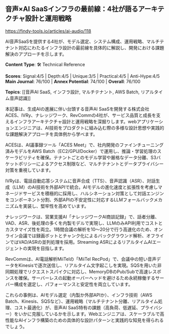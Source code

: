 ## 音声×AI SaaSインフラの最前線：4社が語るアーキテクチャ設計と運用戦略

https://findy-tools.io/articles/ai-audio/118

AI音声SaaSを提供する4社が、モデル選定、システム構成、運用戦略、マルチテナント対応にわたるインフラ設計の最前線を具体的に解説し、開発における課題解決のアプローチを示します。

**Content Type**: 🛠️ Technical Reference

**Scores**: Signal:4/5 | Depth:4/5 | Unique:3/5 | Practical:4/5 | Anti-Hype:4/5
**Main Journal**: 76/100 | **Annex Potential**: 74/100 | **Overall**: 76/100

**Topics**: [[音声AI SaaS, インフラ設計, マルチテナント, AWS Batch, リアルタイム音声認識]]

本記事は、生成AIの進展に伴い台頭する音声AI SaaSを開発する株式会社ACES、IVRy、ナレッジワーク、RevCommの4社が、サービス品質と成長を支えるインフラアーキテクチャ設計と運用戦略を深掘りします。webアプリケーションエンジニアは、AI技術をプロダクトに組み込む際の多様な設計思想や実践的な課題解決アプローチを具体例から学べます。

ACESは、AI議事録ツール「ACES Meet」で、社内開発のファインチューニング済みモデルをAWS Batch（EC2/GPU/Docker）で運用し、推論・学習処理のスケーラビリティを確保。テナントごとのモデル学習や厳格なデータ分離、S3バケットポリシーによるアクセス制限など、マルチテナントとデータプライバシー対策を重視しています。

IVRyは、電話自動応答システムに音声合成（TTS）、音声認識（ASR）、対話生成（LLM）のAI技術を外部APIで統合。AIモデルの進化速度と拡張性を考慮しマネージドサービスを積極的に採用し、ハルシネーション対策として対話エンジンをコンポーネント分割、外部APIの不安定性に対応するLLMフォールバックメカニズムを実装し、堅牢性を高めています。

ナレッジワークは、営業支援AI「ナレッジワークAI商談記録」で、話者分離、VAD、ASR、後処理の多くを内製モデルで実現し、LLMのみAPI利用でコストとカスタマイズ性を両立。1時間会議の解析を10〜20分で行う高速化のため、オンライン会議では録画ボットとチャンク化によるバックグラウンド解析、オフラインではVAD/ASRの並列処理を採用。Streaming ASRによるリアルタイムAIエージェントの実現を目指します。

RevCommは、AI電話解析MiiTelの「MiiTel RecPod」で、会議中の短い音声データをKinesisで逐次送信し、リアルタイム文字起こしを実現。SQSを用いた非同期処理でリクエストスパイクに対応し、MemoryDBのPub/Subで高速レスポンスを確保。サーバーレスの起動オーバーヘッドを避けるため永続稼働するサーバー構成を選定し、パフォーマンスと安定性を両立しています。

これらの事例は、AIモデル選定（内製か外部APIか）、インフラ技術（AWS Batch、Kinesis、SQSなど）、運用戦略（マルチテナント分離、リアルタイム処理、コスト最適化）が、音声AI SaaS特有の課題（高負荷、低遅延、プライバシー）をいかに克服しているかを示します。Webエンジニアは、スケーラブルで高性能なAIインフラ構築のための具体的な設計パターンと実践的な知見を得られるでしょう。